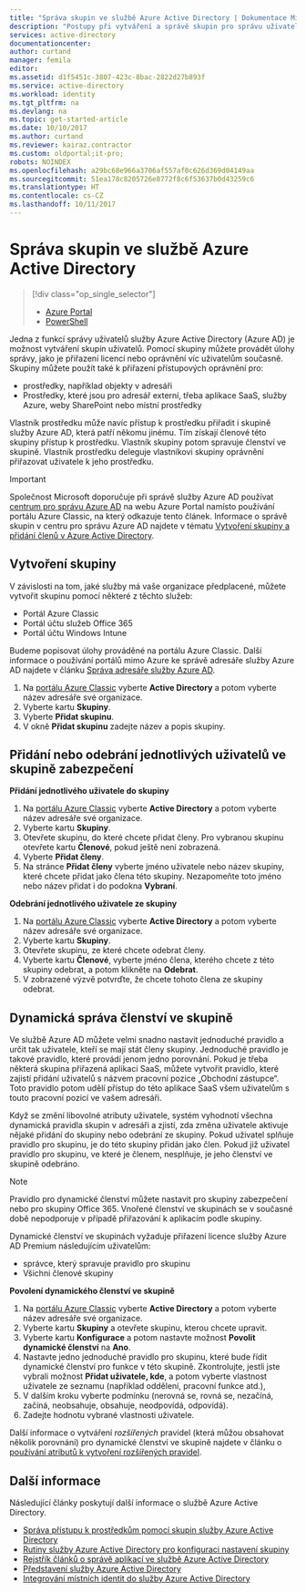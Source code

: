 ```yaml
---
title: "Správa skupin ve službě Azure Active Directory | Dokumentace Microsoftu"
description: "Postupy při vytváření a správě skupin pro správu uživatelů Azure pomocí služby Azure Active Directory."
services: active-directory
documentationcenter: 
author: curtand
manager: femila
editor: 
ms.assetid: d1f5451c-3807-423c-8bac-2822d27b893f
ms.service: active-directory
ms.workload: identity
ms.tgt_pltfrm: na
ms.devlang: na
ms.topic: get-started-article
ms.date: 10/10/2017
ms.author: curtand
ms.reviewer: kairaz.contractor
ms.custom: oldportal;it-pro;
robots: NOINDEX
ms.openlocfilehash: a29bc68e966a3706af557af0c626d369d04149aa
ms.sourcegitcommit: 51ea178c8205726e8772f8c6f53637b0d43259c6
ms.translationtype: HT
ms.contentlocale: cs-CZ
ms.lasthandoff: 10/11/2017
---
```

# <a name="managing-groups-in-azure-active-directory"></a>Správa skupin ve službě Azure Active Directory
> [!div class="op_single_selector"]
> * [Azure Portal](active-directory-groups-create-azure-portal.md)
> * [PowerShell](active-directory-accessmanagement-groups-settings-v2-cmdlets.md)
>
>

Jedna z funkcí správy uživatelů služby Azure Active Directory (Azure AD) je možnost vytváření skupin uživatelů. Pomocí skupiny můžete provádět úlohy správy, jako je přiřazení licencí nebo oprávnění víc uživatelům současně. Skupiny můžete použít také k přiřazení přístupových oprávnění pro:

* prostředky, například objekty v adresáři
* Prostředky, které jsou pro adresář externí, třeba aplikace SaaS, služby Azure, weby SharePoint nebo místní prostředky

Vlastník prostředku může navíc přístup k prostředku přiřadit i skupině služby Azure AD, která patří někomu jinému. Tím získají členové této skupiny přístup k prostředku. Vlastník skupiny potom spravuje členství ve skupině. Vlastník prostředku deleguje vlastníkovi skupiny oprávnění přiřazovat uživatele k jeho prostředku.

> [!IMPORTANT]
> Společnost Microsoft doporučuje při správě služby Azure AD používat [centrum pro správu Azure AD](https://aad.portal.azure.com) na webu Azure Portal namísto používání portálu Azure Classic, na který odkazuje tento článek. Informace o správě skupin v centru pro správu Azure AD najdete v tématu [Vytvoření skupiny a přidání členů v Azure Active Directory](active-directory-groups-create-azure-portal.md).

## <a name="how-do-i-create-a-group"></a>Vytvoření skupiny
V závislosti na tom, jaké služby má vaše organizace předplacené, můžete vytvořit skupinu pomocí některé z těchto služeb:

* Portál Azure Classic
* Portál účtu služeb Office 365
* Portál účtu Windows Intune

Budeme popisovat úlohy prováděné na portálu Azure Classic. Další informace o používání portálů mimo Azure ke správě adresáře služby Azure AD najdete v článku [Správa adresáře služby Azure AD](active-directory-administer.md).

1. Na [portálu Azure Classic](https://manage.windowsazure.com) vyberte **Active Directory** a potom vyberte název adresáře své organizace.
2. Vyberte kartu **Skupiny**.
3. Vyberte **Přidat skupinu**.
4. V okně **Přidat skupinu** zadejte název a popis skupiny.

## <a name="how-do-i-add-or-remove-individual-users-in-a-security-group"></a>Přidání nebo odebrání jednotlivých uživatelů ve skupině zabezpečení
**Přidání jednotlivého uživatele do skupiny**

1. Na [portálu Azure Classic](https://manage.windowsazure.com) vyberte **Active Directory** a potom vyberte název adresáře své organizace.
2. Vyberte kartu **Skupiny**.
3. Otevřete skupinu, do které chcete přidat členy. Pro vybranou skupinu otevřete kartu **Členové**, pokud ještě není zobrazená.
4. Vyberte **Přidat členy**.
5. Na stránce **Přidat členy** vyberte jméno uživatele nebo název skupiny, které chcete přidat jako člena této skupiny. Nezapomeňte toto jméno nebo název přidat i do podokna **Vybraní**.

**Odebrání jednotlivého uživatele ze skupiny**

1. Na [portálu Azure Classic](https://manage.windowsazure.com) vyberte **Active Directory** a potom vyberte název adresáře své organizace.
2. Vyberte kartu **Skupiny**.
3. Otevřete skupinu, ze které chcete odebrat členy.
4. Vyberte kartu **Členové**, vyberte jméno člena, kterého chcete z této skupiny odebrat, a potom klikněte na **Odebrat**.
5. V zobrazené výzvě potvrďte, že chcete tohoto člena ze skupiny odebrat.

## <a name="how-can-i-manage-the-membership-of-a-group-dynamically"></a>Dynamická správa členství ve skupině
Ve službě Azure AD můžete velmi snadno nastavit jednoduché pravidlo a určit tak uživatele, kteří se mají stát členy skupiny. Jednoduché pravidlo je takové pravidlo, které provádí jenom jedno porovnání. Pokud je třeba některá skupina přiřazená aplikaci SaaS, můžete vytvořit pravidlo, které zajistí přidání uživatelů s názvem pracovní pozice „Obchodní zástupce“. Toto pravidlo potom udělí přístup do této aplikace SaaS všem uživatelům s touto pracovní pozicí ve vašem adresáři.

Když se změní libovolné atributy uživatele, systém vyhodnotí všechna dynamická pravidla skupin v adresáři a zjistí, zda změna uživatele aktivuje nějaké přidání do skupiny nebo odebrání ze skupiny. Pokud uživatel splňuje pravidlo pro skupinu, je do této skupiny přidán jako člen. Pokud již uživatel pravidlo pro skupinu, ve které je členem, nesplňuje, je jeho členství ve skupině odebráno.

> [!NOTE]
> Pravidlo pro dynamické členství můžete nastavit pro skupiny zabezpečení nebo pro skupiny Office 365. Vnořené členství ve skupinách se v současné době nepodporuje v případě přiřazování k aplikacím podle skupiny.
>
> Dynamické členství ve skupinách vyžaduje přiřazení licence služby Azure AD Premium následujícím uživatelům:
>
> * správce, který spravuje pravidlo pro skupinu
> * Všichni členové skupiny
>
>

**Povolení dynamického členství ve skupině**

1. Na [portálu Azure Classic](https://manage.windowsazure.com) vyberte **Active Directory** a potom vyberte název adresáře své organizace.
2. Vyberte kartu **Skupiny** a otevřete skupinu, kterou chcete upravit.
3. Vyberte kartu **Konfigurace** a potom nastavte možnost **Povolit dynamické členství** na **Ano**.
4. Nastavte jedno jednoduché pravidlo pro skupinu, které bude řídit dynamické členství pro funkce v této skupině. Zkontrolujte, jestli jste vybrali možnost **Přidat uživatele, kde**, a potom vyberte vlastnost uživatele ze seznamu (například oddělení, pracovní funkce atd.),
5. V dalším kroku vyberte podmínku (nerovná se, rovná se, nezačíná, začíná, neobsahuje, obsahuje, neodpovídá, odpovídá).
6. Zadejte hodnotu vybrané vlastnosti uživatele.

Další informace o vytváření *rozšířených* pravidel (která můžou obsahovat několik porovnání) pro dynamické členství ve skupině najdete v článku o [používání atributů k vytvoření rozšířených pravidel](active-directory-accessmanagement-groups-with-advanced-rules.md).

## <a name="additional-information"></a>Další informace
Následující články poskytují další informace o službě Azure Active Directory.

* [Správa přístupu k prostředkům pomocí skupin služby Azure Active Directory](active-directory-manage-groups.md)
* [Rutiny služby Azure Active Directory pro konfiguraci nastavení skupiny](active-directory-accessmanagement-groups-settings-cmdlets.md)
* [Rejstřík článků o správě aplikací ve službě Azure Active Directory](active-directory-apps-index.md)
* [Představení služby Azure Active Directory](active-directory-whatis.md)
* [Integrování místních identit do služby Azure Active Directory](active-directory-aadconnect.md)
